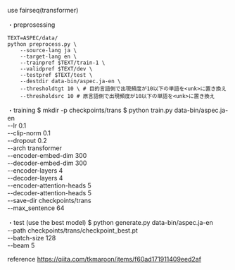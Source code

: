 use fairseq(transformer)

・preprosessing

```
TEXT=ASPEC/data/
python preprocess.py \
    --source-lang ja \ 
    --target-lang en \
    --trainpref $TEXT/train-1 \
    --validpref $TEXT/dev \
    --testpref $TEXT/test \
    --destdir data-bin/aspec.ja-en \
    --thresholdtgt 10 \ # 目的言語側で出現頻度が10以下の単語を<unk>に置き換え
    --thresholdsrc 10 # 原言語側で出現頻度が10以下の単語を<unk>に置き換え
```

・training
$ mkdir -p checkpoints/trans
$ python train.py data-bin/aspec.ja-en \
    --lr 0.1 \
    --clip-norm 0.1 \
    --dropout 0.2 \
    --arch transformer \
    --encoder-embed-dim 300 \
    --decoder-embed-dim 300 \
    --encoder-layers 4 \
    --decoder-layers 4 \
    --encoder-attention-heads 5 \
    --decoder-attention-heads 5 \
    --save-dir checkpoints/trans \
    --max_sentence 64
    
・test (use the best model)
$ python generate.py data-bin/aspec.ja-en \
    --path checkpoints/trans/checkpoint_best.pt \
    --batch-size 128 \
    --beam 5

reference
https://qiita.com/tkmaroon/items/f60ad171911409eed2af
